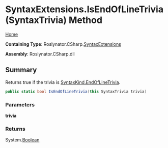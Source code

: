 # SyntaxExtensions\.IsEndOfLineTrivia\(SyntaxTrivia\) Method

[Home](../../../../README.md)

**Containing Type**: Roslynator\.CSharp\.[SyntaxExtensions](../README.md)

**Assembly**: Roslynator\.CSharp\.dll

## Summary

Returns true if the trivia is [SyntaxKind.EndOfLineTrivia](https://docs.microsoft.com/en-us/dotnet/api/microsoft.codeanalysis.csharp.syntaxkind.endoflinetrivia)\.

```csharp
public static bool IsEndOfLineTrivia(this SyntaxTrivia trivia)
```

### Parameters

**trivia**

### Returns

System\.[Boolean](https://docs.microsoft.com/en-us/dotnet/api/system.boolean)


